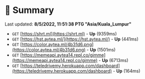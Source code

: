 # 📖 Summary
Last updated: **8/5/2022, 11:51:38 PTG "Asia/Kuala_Lumpur"**

- `GET` [https://shrt.ml](https://shrt.ml) - **Up** (9359ms)
- `GET` [https://hst.aytea.ml/](https://hst.aytea.ml/) - **Up** (441ms)
- `GET` [https://color.aytea.ml/4b31d6.png](https://color.aytea.ml/4b31d6.png) - **Up** (1501ms)
- `GET` [https://memeapi.aytea14.repl.co/gimme](https://memeapi.aytea14.repl.co/gimme) - **Up** (6713ms)
- `GET` [https://teledrivemy.herokuapp.com/dashboard](https://teledrivemy.herokuapp.com/dashboard) - **Up** (164ms)
